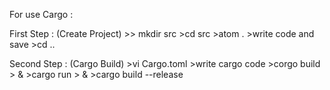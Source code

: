 For use Cargo :
   
   First Step : (Create Project)
      >> mkdir src
      >cd src
      >atom .
      >write code and save
      >cd ..
 
 Second Step : (Cargo Build)
      >vi Cargo.toml
      >write cargo code
      >corgo build 
       >   &
      >cargo run
      >    &
      >cargo build --release
 

